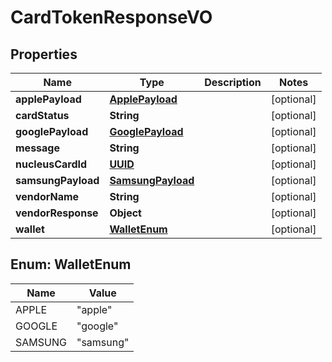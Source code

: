 
# CardTokenResponseVO

## Properties
Name | Type | Description | Notes
------------ | ------------- | ------------- | -------------
**applePayload** | [**ApplePayload**](ApplePayload.md) |  |  [optional]
**cardStatus** | **String** |  |  [optional]
**googlePayload** | [**GooglePayload**](GooglePayload.md) |  |  [optional]
**message** | **String** |  |  [optional]
**nucleusCardId** | [**UUID**](UUID.md) |  |  [optional]
**samsungPayload** | [**SamsungPayload**](SamsungPayload.md) |  |  [optional]
**vendorName** | **String** |  |  [optional]
**vendorResponse** | **Object** |  |  [optional]
**wallet** | [**WalletEnum**](#WalletEnum) |  |  [optional]


<a name="WalletEnum"></a>
## Enum: WalletEnum
Name | Value
---- | -----
APPLE | &quot;apple&quot;
GOOGLE | &quot;google&quot;
SAMSUNG | &quot;samsung&quot;




